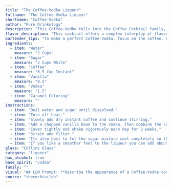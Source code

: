 ```yaml
---
title: "The Coffee-Vodka Liqueur"
fullname: "The Coffee-Vodka Liqueur"
shortname: "Coffee-Vodka"
author: "Pure Drinkology"
description: "This Coffee-Vodka falls into the Coffee Cocktail family, a category with roots dating back to the 19th century. Its origins are likely a fusion of the classic Vodka Martini and the popularity of coffee-based drinks, creating a modern, caffeinated twist. "
flavor_description: "This cocktail offers a complex interplay of flavors. The vodka provides a clean, crisp base, while the coffee brings a bold, roasted bitterness. Hints of vanilla add a touch of sweetness and warmth, balanced by the subtle sweetness of the sugar. Caramel coloring adds a touch of depth and richness, creating a smooth and satisfying finish. "
bartender_tips: "To make a perfect Coffee-Vodka, focus on the coffee. Use freshly brewed, strong coffee for the best flavor.  Don't overdo the sugar, as the coffee itself should be the dominant sweetness. A touch of vanilla extract enhances the coffee's aroma. Caramel coloring is optional, but a good quality one will ensure a beautiful hue.  Finally, chill all ingredients beforehand for a refreshing, smooth cocktail. "
ingredients:
  - item: "Water"
    measure: "2 Cups"
  - item: "Sugar"
    measure: "2 Cups White"
  - item: "Coffee"
    measure: "0.5 Cup Instant"
  - item: "Vanilla"
    measure: "0.5"
  - item: "Vodka"
    measure: "1.5"
  - item: "Caramel Coloring"
    measure: ""
instructions:
  - item: "Boil water and sugar until dissolved."
  - item: "Turn off heat."
  - item: "Slowly add dry instant coffee and continue stirring."
  - item: "Add a chopped vanilla bean to the vodka, then combine the cooled sugar syrup and coffee solution with the vodka."
  - item: "Cover tightly and shake vigorously each day for 3 weeks."
  - item: "Strain and filter."
  - item: "Its also best to let the sugar mixture cool completely so the vodka won\'t evaporate when its added."
  - item: "If you like a smoother feel to the liqueur you can add about 1 teaspoon of glycerine to the finished product."
glass: "Collins Glass"
category: "liqueur"
has_alcohol: true
base_spirit: "vodka"
family: ""
visual: "## LLM Prompt: **Describe the appearance of a Coffee-Vodka cocktail made with water, sugar, coffee, vanilla, vodka, and caramel coloring. Focus on the following:*** **Color:** What is the overall color of the cocktail? Is it a deep, rich brown? A lighter, amber hue? Does it have any specific shades or highlights?* **Clarity:** Is the cocktail clear, cloudy, or layered? Are there any visible particles or sediments?* **Texture:** Is the cocktail viscous or watery? Does it have a creamy texture? Is there a distinct head or foam?* **Garnish:** What, if any, garnish is used to enhance the visual appeal of the drink? **Please provide a descriptive and evocative response, capturing the essence of this cocktail's visual appeal.** "
source: "thecocktaildb"
---
```


